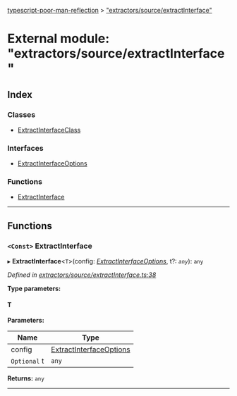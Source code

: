 [typescript-poor-man-reflection](../README.md) > ["extractors/source/extractInterface"](../modules/_extractors_source_extractinterface_.md)

# External module: "extractors/source/extractInterface"

## Index

### Classes

* [ExtractInterfaceClass](../classes/_extractors_source_extractinterface_.extractinterfaceclass.md)

### Interfaces

* [ExtractInterfaceOptions](../interfaces/_extractors_source_extractinterface_.extractinterfaceoptions.md)

### Functions

* [ExtractInterface](_extractors_source_extractinterface_.md#extractinterface)

---

## Functions

<a id="extractinterface"></a>

### `<Const>` ExtractInterface

▸ **ExtractInterface**<`T`>(config: *[ExtractInterfaceOptions](../interfaces/_extractors_source_extractinterface_.extractinterfaceoptions.md)*, t?: *`any`*): `any`

*Defined in [extractors/source/extractInterface.ts:38](https://github.com/cancerberoSgx/typescript-poor-man-reflection/blob/2b5b97c/src/extractors/source/extractInterface.ts#L38)*

**Type parameters:**

#### T 
**Parameters:**

| Name | Type |
| ------ | ------ |
| config | [ExtractInterfaceOptions](../interfaces/_extractors_source_extractinterface_.extractinterfaceoptions.md) |
| `Optional` t | `any` |

**Returns:** `any`

___

